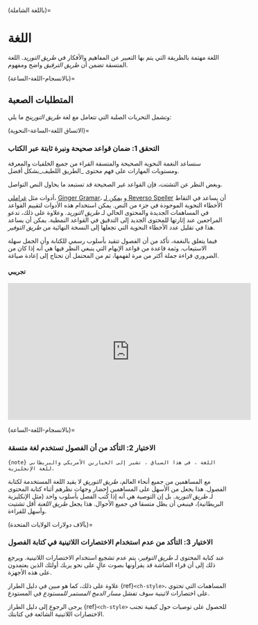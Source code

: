 (باللغة الشاملة)=
# اللغة

اللغة مهتمة بالطريقة التي يتم بها التعبير عن المفاهيم والأفكار في _طريق التوريد_. اللغة المتسقة تضمن أن _طريق الترقيق_ واضح ومفهوم.

(بالانسجام-اللغة-الساعة)=
## المتطلبات الصعبة

وتشمل التحريات الصلبة التي تتعامل مع لغة _طريق التورينج_ ما يلي:

(الاتساق اللغة-الساعة-النحوية)=
### التحقق 1: ضمان قواعد صحيحة ونبرة ثابتة عبر الكتاب

ستساعد النغمة النحوية الصحيحة والمتسقة القراء من جميع الخلفيات والمعرفة ومستويات المهارات على فهم محتوى _الطريق اللطيف_بشكل أفضل.

وبغض النظر عن التشتت، فإن القواعد غير الصحيحة قد تستبعد ما يحاول النص التواصل.

أدوات مثل [غراملي](https://grammarly.com)، [Ginger Gramar](https://gingersoftware.com/grammarcheck)، و [يمكن لـ Reverso Speller](https://reverso.net/spell-checker/english-spelling-grammar/) أن يساعد في التقاط الأخطاء النحوية الموجودة في جزء من النص. يمكن استخدام هذه الأدوات لتقييم القواعد في المساهمات الجديدة والمحتوى الحالي لـ _طريق التوريد_. وعلاوة على ذلك، تدعو المراجعين عند إثارتها للمحتوى الجديد إلى التدقيق في القواعد النمطية. يمكن أن يساعد هذا في تقليل عدد الأخطاء النحوية التي تجعلها إلى النسخة النهائية من _طريق التوفير_.

فيما يتعلق بالنغمة، تأكد من أن الفصول تتقيد بأسلوب رسمي للكتابة وأن الجمل سهلة الاستيعاب. وثمة قاعدة من قواعد الإبهام التي ينبغي النظر فيها هي أنه إذا كان من الضروري قراءة جملة أكثر من مرة لفهمها، ثم من المحتمل أن تحتاج إلى إعادة صياغة.

#### تجريبي

<div class="video-container">
    <iframe width="560" height="315" src="https://www.youtube.com/embed/Prv23kGekVY" frameborder="0" allow="accelerometer; autoplay; clipboard-write; encrypted-media; gyroscope; picture-in-picture" allowfullscreen></iframe>
</div>

(بالانسجام-اللغة-الساعة)=
### الاختيار 2: التأكد من أن الفصول تستخدم لغة متسقة
`{note} اللغة ، في هذا السياق ، تشير إلى الخيارين الأمريكي والبريطاني للغة الإنجليزية.`

مع المساهمين من جميع أنحاء العالم، _طريق التوريق_ لا يقيد اللغة المستخدمة لكتابة الفصول. هذا يجعل من الأسهل على المساهمين إحضار وجهات نظرهم أثناء كتابة المحتوى لـ _طريق التوريد_. بل إن التوصية هي أنه إذا كُتب الفصل بأسلوب واحد (مثل الإنكليزية البريطانية)، فينبغي أن يظل متسقا في جميع الأحوال. هذا يجعل _طريق اللعنة_ أقل تشتيت وأسهل للقراءة.

(بآلاف دولارات الولايات المتحدة)=
### الاختيار 3: التأكد من عدم استخدام الاختصارات اللاتينية في كتابة الفصول

عند كتابة المحتوى لـ _طريق التوفير_، يتم عدم تشجيع استخدام الاختصارات اللاتينية. ويرجع ذلك إلى أن قراء الشاشة قد يقرأونها بصوت عالٍ على نحو يربك أولئك الذين يعتمدون على هذه الأجهزة.

علاوة على ذلك، كما هو مبين في دليل الطراز {ref}`<ch-style>`، المساهمات التي تحتوي على اختصارات لاتينية سوف تفشل _مسار الدمج المستمر للمستودع_ في المستودع.

يرجى الرجوع إلى دليل الطراز {ref}`<ch-style>` للحصول على توصيات حول كيفية تجنب الاختصارات اللاتينية الشائعة في كتابتك.

